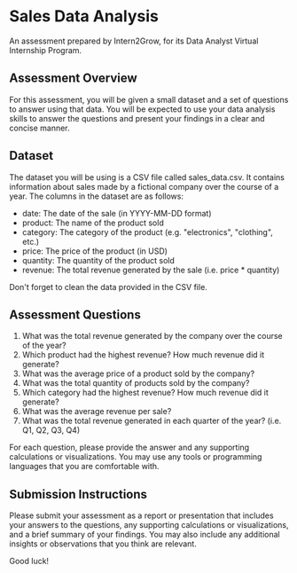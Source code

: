 # Sales Data Analysis

An assessment prepared by Intern2Grow, for its Data Analyst Virtual Internship Program.

## Assessment Overview

For this assessment, you will be given a small dataset and a set of questions to answer using that data. You will be expected to use your data analysis skills to answer the questions and present your findings in a clear and concise manner.

## Dataset

The dataset you will be using is a CSV file called sales_data.csv. It contains information about sales made by a fictional company over the course of a year. The columns in the dataset are as follows:

- date: The date of the sale (in YYYY-MM-DD format)
- product: The name of the product sold
- category: The category of the product (e.g. "electronics", "clothing", etc.)
- price: The price of the product (in USD)
- quantity: The quantity of the product sold
- revenue: The total revenue generated by the sale (i.e. price * quantity)

Don't forget to clean the data provided in the CSV file.

## Assessment Questions

1. What was the total revenue generated by the company over the course of the year?
2. Which product had the highest revenue? How much revenue did it generate?
3. What was the average price of a product sold by the company?
4. What was the total quantity of products sold by the company?
5. Which category had the highest revenue? How much revenue did it generate?
6. What was the average revenue per sale?
7. What was the total revenue generated in each quarter of the year? (i.e. Q1, Q2, Q3, Q4)

For each question, please provide the answer and any supporting calculations or visualizations. You may use any tools or programming languages that you are comfortable with.

## Submission Instructions

Please submit your assessment as a report or presentation that includes your answers to the questions, any supporting calculations or visualizations, and a brief summary of your findings. You may also include any additional insights or observations that you think are relevant.

Good luck!
